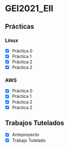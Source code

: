 # GEI2021_EII
## Prácticas
### Linux
- [x] Práctica 0
- [x] Práctica 1
- [x] Práctica 2
- [x] Práctica 2
### AWS
- [x] Práctica 0
- [x] Práctica 1
- [x] Práctica 2
- [x] Práctica 2

## Trabajos Tutelados
- [x] Anteproyecto
- [x] Trabajo Tutelado
